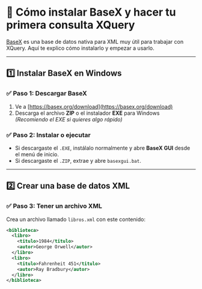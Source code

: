# 🧩 Cómo instalar BaseX y hacer tu primera consulta XQuery

[BaseX](https://basex.org) es una base de datos nativa para XML muy útil para trabajar con XQuery. Aquí te explico cómo instalarlo y empezar a usarlo.

---

## 1️⃣ Instalar BaseX en Windows

### ✅ Paso 1: Descargar BaseX

1. Ve a [https://basex.org/download](https://basex.org/download)
2. Descarga el archivo **ZIP** o el instalador **EXE** para Windows  
   *(Recomiendo el EXE si quieres algo rápido)*

### ✅ Paso 2: Instalar o ejecutar

- Si descargaste el `.EXE`, instálalo normalmente y abre **BaseX GUI** desde el menú de inicio.
- Si descargaste el `.ZIP`, extrae y abre `basexgui.bat`.

---

## 2️⃣ Crear una base de datos XML

### ✅ Paso 3: Tener un archivo XML

Crea un archivo llamado `libros.xml` con este contenido:

```xml
<biblioteca>
  <libro>
    <titulo>1984</titulo>
    <autor>George Orwell</autor>
  </libro>
  <libro>
    <titulo>Fahrenheit 451</titulo>
    <autor>Ray Bradbury</autor>
  </libro>
</biblioteca>
